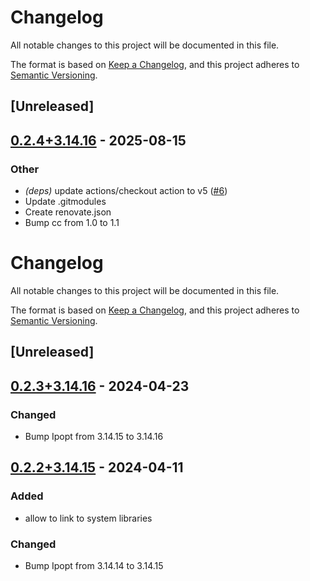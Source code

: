 # Changelog

All notable changes to this project will be documented in this file.

The format is based on [Keep a Changelog](https://keepachangelog.com/en/1.0.0/),
and this project adheres to [Semantic Versioning](https://semver.org/spec/v2.0.0.html).

## [Unreleased]

## [0.2.4+3.14.16](https://github.com/Maroon502/ipopt-src/compare/v0.2.3+3.14.16...v0.2.4+3.14.16) - 2025-08-15

### Other

- *(deps)* update actions/checkout action to v5 ([#6](https://github.com/Maroon502/ipopt-src/pull/6))
- Update .gitmodules
- Create renovate.json
- Bump cc from 1.0 to 1.1
# Changelog
All notable changes to this project will be documented in this file.

The format is based on [Keep a Changelog](https://keepachangelog.com/en/1.0.0/),
and this project adheres to [Semantic Versioning](https://semver.org/spec/v2.0.0.html).

## [Unreleased]

## [0.2.3+3.14.16](https://github.com/Maroon502/ipopt-src/compare/v0.2.2+3.14.15...v0.2.3+3.14.16) - 2024-04-23

### Changed
- Bump Ipopt from 3.14.15 to 3.14.16

## [0.2.2+3.14.15](https://github.com/Maroon502/ipopt-src/compare/v0.2.1+3.14.14...v0.2.2+3.14.15) - 2024-04-11

### Added
- allow to link to system libraries

### Changed
- Bump Ipopt from 3.14.14 to 3.14.15
